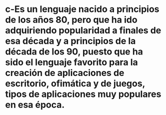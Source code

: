 # c-Es un lenguaje nacido a principios de los años 80, pero que ha ido adquiriendo popularidad a finales de esa década y a principios de la década de los 90, puesto que ha sido el lenguaje favorito para la creación de aplicaciones de escritorio, ofimática y de juegos, tipos de aplicaciones muy populares en esa época.
